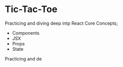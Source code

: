# Tic-Tac-Toe

Practicing and diving deep intp React Core Concepts; 
- Components
- JSX
- Props
- State

Practicing and de




